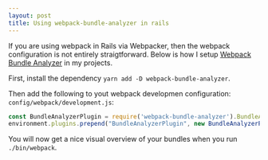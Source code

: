 ```yaml
---
layout: post
title: Using webpack-bundle-analyzer in rails
---
```


If you are using webpack in Rails via Webpacker, then the webpack configuration
is not entirely straigtforward. Below is how I setup [Webpack Bundle
Analyzer](https://github.com/webpack-contrib/webpack-bundle-analyzer) in my
projects.

First, install the dependency `yarn add -D webpack-bundle-analyzer`.

Then add the following to yout webpack developmen configuration:
`config/webpack/development.js`:

``` javascript
const BundleAnalyzerPlugin = require('webpack-bundle-analyzer').BundleAnalyzerPlugin;
environment.plugins.prepend("BundleAnalyzerPlugin", new BundleAnalyzerPlugin());
```

You will now get a nice visual overview of your bundles when you run
`./bin/webpack`.
